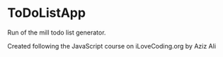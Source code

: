 # ToDoListApp
Run of the mill todo list generator. 

Created following the JavaScript course on iLoveCoding.org by Aziz Ali
